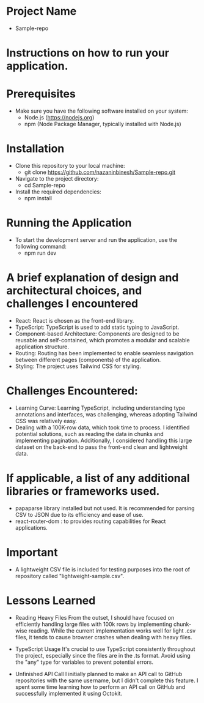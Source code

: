 # Project Name
- Sample-repo

# Instructions on how to run your application.
# Prerequisites
- Make sure you have the following software installed on your system:
    - Node.js (https://nodejs.org)
    - npm (Node Package Manager, typically installed with Node.js)

# Installation
- Clone this repository to your local machine:    
    - git clone https://github.com/nazaninbinesh/Sample-repo.git
- Navigate to the project directory:
    - cd Sample-repo
- Install the required dependencies:
    - npm install

# Running the Application
- To start the development server and run the application, use the following command:
    - npm run dev

# A brief explanation of design and architectural choices, and challenges I encountered
- React: React is chosen as the front-end library.
- TypeScript: TypeScript is used to add static typing to JavaScript.
- Component-based Architecture: Components are designed to be reusable and self-contained, which promotes a modular and scalable application structure.
- Routing: Routing has been implemented to enable seamless navigation between different pages (components) of the application.
- Styling: The project uses Tailwind CSS for styling. 

# Challenges Encountered:
- Learning Curve: Learning TypeScript, including understanding type annotations and interfaces, was challenging, whereas adopting Tailwind CSS was relatively easy.
- Dealing with a 100K-row data, which took time to process. I identified potential solutions, such as reading the data in chunks and implementing pagination. Additionally, I considered handling this large dataset on the back-end to pass the front-end clean and lightweight data.

# If applicable, a list of any additional libraries or frameworks used.
- papaparse library installed but not used. It is recommended for parsing CSV to JSON due to its efficiency and ease of use.
- react-router-dom : to  provides routing capabilities for React applications.


# Important 
 - A lightweight CSV file is included for testing purposes into the root of repository called "lightweight-sample.csv".



# Lessons Learned
- Reading Heavy Files
From the outset, I should have focused on efficiently handling large files with 100k rows by implementing chunk-wise reading. While the current implementation works well for light .csv files, it tends to cause browser crashes when dealing with heavy files.

- TypeScript Usage
It's crucial to use TypeScript consistently throughout the project, especially since the files are in the .ts format. Avoid using the "any" type for variables to prevent potential errors.

- Unfinished API Call
I initially planned to make an API call to GitHub repositories with the same username, but I didn't complete this feature. I spent some time learning how to perform an API call on GitHub and successfully implemented it using Octokit.

